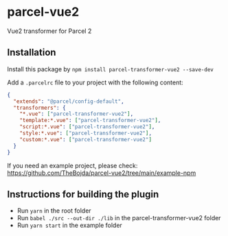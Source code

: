 # parcel-vue2
Vue2 transformer for Parcel 2

## Installation

Install this package by `npm install parcel-transformer-vue2 --save-dev`

Add a `.parcelrc` file to your project with the following content:

```json
{
  "extends": "@parcel/config-default",
  "transformers": {
    "*.vue": ["parcel-transformer-vue2"],
    "template:*.vue": ["parcel-transformer-vue2"],
    "script:*.vue": ["parcel-transformer-vue2"],
    "style:*.vue": ["parcel-transformer-vue2"],
    "custom:*.vue": ["parcel-transformer-vue2"]
  }
}
```

If you need an example project, please check: https://github.com/TheBojda/parcel-vue2/tree/main/example-npm

## Instructions for building the plugin

- Run `yarn` in the root folder
- Run `babel ./src --out-dir ./lib` in the parcel-transformer-vue2 folder
- Run `yarn start` in the example folder

